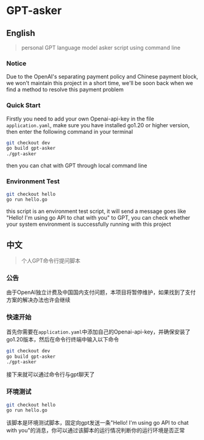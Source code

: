 # GPT-asker
## English
> personal GPT language model asker script using command line
### Notice 
Due to the OpenAI's separating payment policy and Chinese payment block, we won't maintain this project in a short time, we'll be soon back when we find a method to resolve this payment problem
### Quick Start
Firstly you need to add your own Openai-api-key in the file `application.yaml`, make sure you have installed go1.20 or higher version, then enter the following command in your terminal
```bash
git checkout dev
go build gpt-asker
./gpt-asker
```
then you can chat with GPT through local command line
### Environment Test
```bash
git checkout hello
go run hello.go
```
this script is an environment test script, it will send a message goes like "Hello! I'm using go API to chat with you" to GPT, you can check whether your system environment is successfully running with this project
## 中文
> 个人GPT命令行提问脚本
### 公告
由于OpenAI独立计费及中国国内支付问题，本项目将暂停维护，如果找到了支付方案的解决办法也许会继续
### 快速开始
首先你需要在`application.yaml`中添加自己的Openai-api-key，并确保安装了go1.20版本，然后在命令行终端中输入以下命令
```bash
git checkout dev
go build gpt-asker
./gpt-asker
```
 接下来就可以通过命令行与gpt聊天了
### 环境测试
```bash
git checkout hello
go run hello.go
```
该脚本是环境测试脚本，固定向gpt发送一条"Hello! I'm using go API to chat with you"的消息，你可以通过该脚本的运行情况判断你的运行环境是否正常